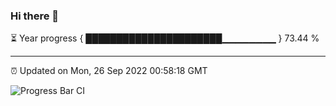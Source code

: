### Hi there 👋

⏳ Year progress { ██████████████████████▁▁▁▁▁▁▁▁ } 73.44 %

---

⏰ Updated on Mon, 26 Sep 2022 00:58:18 GMT

![Progress Bar CI](https://github.com/Shyam-Makwana/GitHub-Actions-Demo/workflows/Progress%20Bar%20CI/badge.svg)
